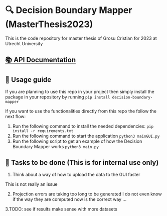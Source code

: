 # :mag: Decision Boundary Mapper  (MasterThesis2023)

This is the code repository for master thesis of Grosu Cristian for 2023 at Utrecht University

## [:books: API Documentation](https://decisionboundarymapper.000webhostapp.com/)

## :scroll: Usage guide

If you are planning to use this repo in your project then simply install the package in your repository by running `pip install decision-boundary-mapper`

If you want to use the functionalities directly from this repo the follow the next flow:

1. Run the following command to install the needed dependencies: `pip install -r requirements.txt`
2. Run the following command to start the application `python3 mainGUI.py`
3. Run the following script to get an example of how the Decision Boundary Mapper works `python3 main.py`

## :dart: Tasks to be done (This is for internal use only)

1. Think about a way of how to upload the data to the GUI faster

This is not really an issue

2. Projection errors are taking too long to be generated
   I do not even know if the way they are computed now is the correct way ...

3.TODO:
see if results make sense with more datasets
